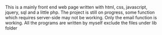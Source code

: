 This is a mainly front end web page written with html, css, javascript, jquery, sql and a little php.
The project is still on progress, some function which requires server-side may not be working.
Only the email function is working.
All the programs are written by myself exclude the files under lib folder
